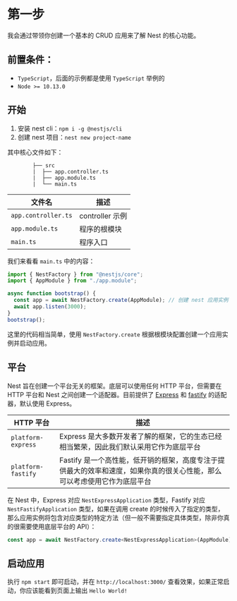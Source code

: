 # 第一步

我会通过带领你创建一个基本的 CRUD 应用来了解 Nest 的核心功能。

## 前置条件：

- `TypeScript`，后面的示例都是使用 `TypeScript` 举例的
- `Node >= 10.13.0`

## 开始

1.  安装 nest cli：`npm i -g @nestjs/cli`
2.  创建 nest 项目：`nest new project-name`

其中核心文件如下：

            ├── src
            |  ├── app.controller.ts
            |  ├── app.module.ts
            |  └── main.ts

| 文件名              | 描述            |
| ------------------- | --------------- |
| `app.controller.ts` | controller 示例 |
| `app.module.ts`     | 程序的根模块    |
| `main.ts`           | 程序入口        |

我们来看看 `main.ts` 中的内容：

```ts
import { NestFactory } from "@nestjs/core";
import { AppModule } from "./app.module";

async function bootstrap() {
  const app = await NestFactory.create(AppModule); // 创建 nest 应用实例
  await app.listen(3000);
}
bootstrap();
```

这里的代码相当简单，使用 `NestFactory.create` 根据根模块配置创建一个应用实例并启动应用。

## 平台

Nest 旨在创建一个平台无关的框架。底层可以使用任何 HTTP 平台，但需要在 HTTP 平台和 Nest 之间创建一个适配器。目前提供了 [Express](https://expressjs.com/) 和 [fastify](https://www.fastify.io/) 的适配器，默认使用 Express。

| HTTP 平台          | 描述                                                                                                                     |
| ------------------ | ------------------------------------------------------------------------------------------------------------------------ |
| `platform-express` | Express 是大多数开发者了解的框架，它的生态已经相当繁荣，因此我们默认采用它作为底层平台                                   |
| `platform-fastify` | Fastify 是一个高性能，低开销的框架，高度专注于提供最大的效率和速度，如果你真的很关心性能，那么可以考虑使用它作为底层平台 |

在 Nest 中，Express 对应 `NestExpressApplication` 类型，Fastify 对应 `NestFastifyApplication` 类型，如果在调用 create 的时候传入了指定的类型，那么应用实例将包含对应类型的特定方法（但一般不需要指定具体类型，除非你真的很需要使用底层平台的 API）：

```ts
const app = await NestFactory.create<NestExpressApplication>(AppModule); // 指定创建 express 类型
```

## 启动应用

执行 `npm start` 即可启动，并在 `http://localhost:3000/` 查看效果，如果正常启动，你应该能看到页面上输出 `Hello World!`
